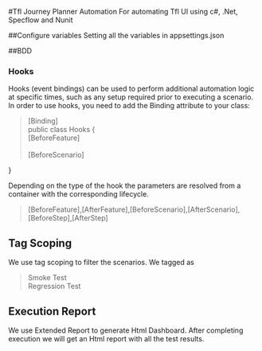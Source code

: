 #Tfl Journey Planner Automation
For automating Tfl UI using c#, .Net, Specflow and Nunit


##Configure variables
Setting all the variables in appsettings.json

##BDD

### Hooks 
Hooks (event bindings) can be used to perform additional automation logic at specific times, such as any setup required prior to executing a scenario. In order to use hooks, you need to add the Binding attribute to your class:
> [Binding]<br>
public class Hooks
{
    <br>
    [BeforeFeature] </br>
    <br>
    [BeforeScenario] </br>

}

Depending on the type of the hook the parameters are resolved from a container with the corresponding lifecycle.

>[BeforeFeature],[AfterFeature],[BeforeScenario],[AfterScenario],[BeforeStep],[AfterStep]    

## Tag Scoping
We use tag scoping to filter the scenarios. We tagged as 
> Smoke Test<br>
> Regression Test <br>

## Execution Report
 We use Extended Report to generate Html Dashboard. After completing execution we will get an Html report with all the test results.
